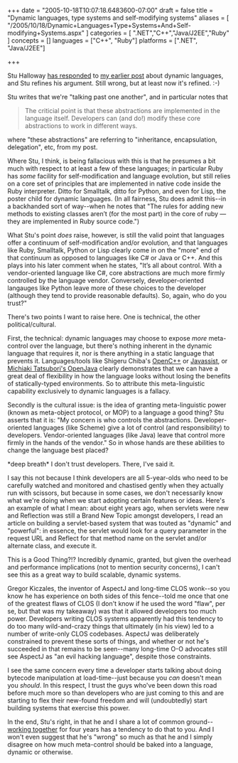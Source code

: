 +++
date = "2005-10-18T10:07:18.6483600-07:00"
draft = false
title = "Dynamic languages, type systems and self-modifying systems"
aliases = [
	"/2005/10/18/Dynamic+Languages+Type+Systems+And+Self-modifying+Systems.aspx"
]
categories = [
	".NET","C++","Java/J2EE","Ruby"
]
concepts = []
languages = ["C++", "Ruby"]
platforms = [".NET", "Java/J2EE"]
 
+++
<P>Stu Halloway <A href="http://www.relevancellc.com/blogs/?p=69">has responded</A> to <A href="http://blogs.tedneward.com/2005/10/05/More+On+The+Dynamic+Language+Wave+But+Leave+The+Poor+Vendors+Alone.aspx">my earlier post</A> about dynamic languages, and Stu refines his argument. Still wrong, but at least now it's refined. :-)</P>
<P>Stu writes that we're "talking past one another", and in particular notes that 
<BLOCKQUOTE>The criticial point is that these abstractions are implemented in the language itself. Developers can (and do!) modify these core abstractions to work in different ways. </BLOCKQUOTE>where "these abstractions" are referring to "inheritance, encapsulation, delegation", etc, from my post.
<P>Where Stu, I think, is being fallacious with this is that he presumes a bit much with respect to at least a few of these languages; in particular Ruby has <EM>some</EM> facility for self-modification and language evolution, but still relies on a core set of principles that are implemented in native code inside the Ruby interpreter. Ditto for Smalltalk, ditto for Python, and even for Lisp, the poster child for dynamic languages. (In all fairness, Stu does admit this--in a backhanded sort of way--when he notes that "The rules for adding new methods to existing classes aren’t (for the most part) in the core of ruby — they are implemented in Ruby source code.")</P>
<P>What Stu's point <EM>does</EM> raise, however, is still the valid point that languages offer a continuum of self-modification and/or evolution, and that languages like Ruby, Smalltalk, Python or Lisp clearly come in on the "more" end of that continuum as opposed to languages like C# or Java or C++. And this plays into his later comment when he states, "It’s all about control. With a vendor-oriented language like C#, core abstractions are much more firmly controlled by the language vendor. Conversely, developer-oriented langauges like Python leave more of these choices to the developer (although they tend to provide reasonable defaults). So, again, who do you trust?"</P>
<P>There's two points I want to raise here. One is technical, the other political/cultural.</P>
<P>First, the technical: dynamic languages may choose to expose <EM>more</EM> meta-control over the language, but there's nothing inherent in the dynamic language that requires it, nor is there anything in a static language that prevents it. Languages/tools like Shigeru Chiba's <A href="http://www.csg.is.titech.ac.jp/~chiba/openc++.html">OpenC++</A> or <A href="http://www.csg.is.titech.ac.jp/~chiba/javassist/">Javassist</A>, or <A href="http://www.csg.is.titech.ac.jp/openjava/">Michiaki Tatsubori's OpenJava</A> clearly demonstrates that we can have a great deal of flexibility in how the language looks without losing the benefits of statically-typed environments. So to attribute this meta-linguistic capability exclusively to dynamic languages is a fallacy.</P>
<P>Secondly is the cultural issue: is the idea of granting meta-linguistic power (known as meta-object protocol, or MOP) to a language a good thing? Stu asserts that it is: "My concern is who controls the abstractions. Developer-oriented languages (like Scheme) give a lot of control (and responsibility) to developers. Vendor-oriented languages (like Java) leave that control more firmly in the hands of the vendor." So in whose hands are these abilities to change the language best placed?</P>
<P>*deep breath* I don't trust developers. There, I've said it.</P>
<P>I say this not because I think developers are all 5-year-olds who need to be carefully watched and monitored and chastised gently when they actually run with scissors, but because in some cases, we don't necessarily know what we're doing when we start adopting certain features or ideas. Here's an example of what I mean: about eight years ago, when servlets were new and Reflection was still a Brand New Topic amongst developers, I read an article on building a servlet-based system that was touted as "dynamic" and "powerful": in essence, the servlet would look for a query parameter in the request URL and Reflect for&nbsp;that method name on the servlet and/or alternate class, and execute it.</P>
<P>This is a Good Thing?!? Incredibly dynamic, granted, but given the overhead and performance implications (not to mention security concerns), I can't see this as a great way to build scalable, dynamic systems.</P>
<P>Gregor Kiczales, the inventor of AspectJ and long-time CLOS wonk--so you know he has experience on both sides of this fence--told me once that one of the greatest flaws of CLOS (I don't know if he used the word "flaw", per se, but that was my takeaway) was that it allowed developers too much power. Developers writing CLOS systems apparently had this tendency to do too many wild-and-crazy things&nbsp;that ultimately (in his view) led to a number of write-only CLOS codebases. AspectJ was deliberately constrained to prevent these sorts of things, and whether or not he's succeeded in that remains to be seen--many long-time O-O advocates still see AspectJ as&nbsp;"an evil hacking language", despite those constraints.</P>
<P>I see the same concern every time a developer starts talking about doing bytecode manipulation at load-time--just because you <EM>can</EM> doesn't mean you <EM>should</EM>. In this respect, I trust the guys who've been down this road before much more so than developers who are just coming to this and are starting to flex their new-found freedom and will (undoubtedly) start building systems that exercise this power.</P>
<P>In the end, Stu's right, in that he and I share a lot of common ground--<A href="http://www.develop.com">working together</A> for&nbsp;four years&nbsp;has a tendency to do that to you. And I won't even suggest that he's "wrong" so much as that he and I simply disagree on how much meta-control should be baked into a language, dynamic or otherwise.</P>
 
